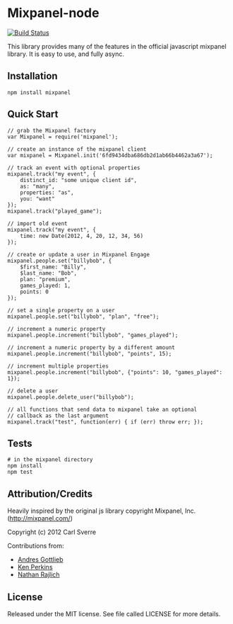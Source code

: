 Mixpanel-node
=============
[![Build Status](https://secure.travis-ci.org/carlsverre/mixpanel-node.png)](http://travis-ci.org/carlsverre/mixpanel-node)

This library provides many of the features in the official javascript mixpanel library.  It is easy to use, and fully async.

Installation
------------

    npm install mixpanel

Quick Start
-----------

    // grab the Mixpanel factory
    var Mixpanel = require('mixpanel');

    // create an instance of the mixpanel client
    var mixpanel = Mixpanel.init('6fd9434dba686db2d1ab66b4462a3a67');

    // track an event with optional properties
    mixpanel.track("my event", {
        distinct_id: "some unique client id",
        as: "many",
        properties: "as",
        you: "want"
    });
    mixpanel.track("played_game");

    // import old event
    mixpanel.track("my event", {
        time: new Date(2012, 4, 20, 12, 34, 56)
    });

    // create or update a user in Mixpanel Engage
    mixpanel.people.set("billybob", {
        $first_name: "Billy",
        $last_name: "Bob",
        plan: "premium",
        games_played: 1,
        points: 0
    });

    // set a single property on a user
    mixpanel.people.set("billybob", "plan", "free");

    // increment a numeric property
    mixpanel.people.increment("billybob", "games_played");

    // increment a numeric property by a different amount
    mixpanel.people.increment("billybob", "points", 15);

    // increment multiple properties
    mixpanel.people.increment("billybob", {"points": 10, "games_played": 1});

    // delete a user
    mixpanel.people.delete_user("billybob");

    // all functions that send data to mixpanel take an optional
    // callback as the last argument
    mixpanel.track("test", function(err) { if (err) throw err; });

Tests
-----

    # in the mixpanel directory
    npm install
    npm test

Attribution/Credits
-------------------

Heavily inspired by the original js library copyright Mixpanel, Inc.
(http://mixpanel.com/)

Copyright (c) 2012 Carl Sverre

Contributions from:
 - [Andres Gottlieb](https://github.com/andresgottlieb)
 - [Ken Perkins](https://github.com/kenperkins)
 - [Nathan Rajlich](https://github.com/TooTallNate)

License
-------------------

Released under the MIT license.  See file called LICENSE for more
details.
